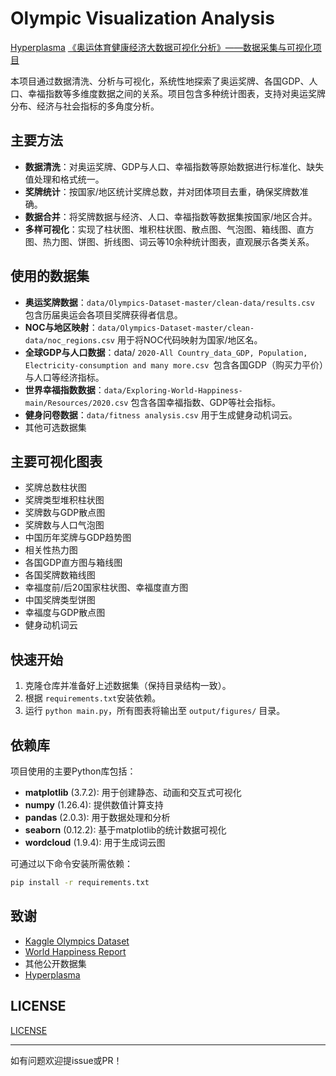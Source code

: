 # Olympic Visualization Analysis

[Hyperplasma](https://www.hyperplasma.top) [《奥运体育健康经济大数据可视化分析》——数据采集与可视化项目](https://www.hyperplasma.top/article/12872/)

本项目通过数据清洗、分析与可视化，系统性地探索了奥运奖牌、各国GDP、人口、幸福指数等多维度数据之间的关系。项目包含多种统计图表，支持对奥运奖牌分布、经济与社会指标的多角度分析。

## 主要方法

- **数据清洗**：对奥运奖牌、GDP与人口、幸福指数等原始数据进行标准化、缺失值处理和格式统一。
- **奖牌统计**：按国家/地区统计奖牌总数，并对团体项目去重，确保奖牌数准确。
- **数据合并**：将奖牌数据与经济、人口、幸福指数等数据集按国家/地区合并。
- **多样可视化**：实现了柱状图、堆积柱状图、散点图、气泡图、箱线图、直方图、热力图、饼图、折线图、词云等10余种统计图表，直观展示各类关系。

## 使用的数据集

- **奥运奖牌数据**：`data/Olympics-Dataset-master/clean-data/results.csv` 包含历届奥运会各项目奖牌获得者信息。
- **NOC与地区映射**：`data/Olympics-Dataset-master/clean-data/noc_regions.csv` 用于将NOC代码映射为国家/地区名。
- **全球GDP与人口数据**：data/ `2020-All Country_data_GDP, Population, Electricity-consumption and many more.csv `包含各国GDP（购买力平价）与人口等经济指标。
- **世界幸福指数数据**：`data/Exploring-World-Happiness-main/Resources/2020.csv` 包含各国幸福指数、GDP等社会指标。
- **健身问卷数据**：`data/fitness analysis.csv` 用于生成健身动机词云。
- 其他可选数据集

## 主要可视化图表

- 奖牌总数柱状图
- 奖牌类型堆积柱状图
- 奖牌数与GDP散点图
- 奖牌数与人口气泡图
- 中国历年奖牌与GDP趋势图
- 相关性热力图
- 各国GDP直方图与箱线图
- 各国奖牌数箱线图
- 幸福度前/后20国家柱状图、幸福度直方图
- 中国奖牌类型饼图
- 幸福度与GDP散点图
- 健身动机词云

## 快速开始

1. 克隆仓库并准备好上述数据集（保持目录结构一致）。
2. 根据 `requirements.txt`安装依赖。
3. 运行 `python main.py`，所有图表将输出至 `output/figures/` 目录。

## 依赖库

项目使用的主要Python库包括：

* **matplotlib** (3.7.2): 用于创建静态、动画和交互式可视化
* **numpy** (1.26.4): 提供数值计算支持
* **pandas** (2.0.3): 用于数据处理和分析
* **seaborn** (0.12.2): 基于matplotlib的统计数据可视化
* **wordcloud** (1.9.4): 用于生成词云图

可通过以下命令安装所需依赖：

```bash
pip install -r requirements.txt
```

## 致谢

- [Kaggle Olympics Dataset](https://www.kaggle.com/datasets/the-guardian/olympic-games)
- [World Happiness Report](https://worldhappiness.report/)
- 其他公开数据集
- [Hyperplasma](www.hyperplasa.top)

## LICENSE

[LICENSE](LICENSE)

---

如有问题欢迎提issue或PR！
